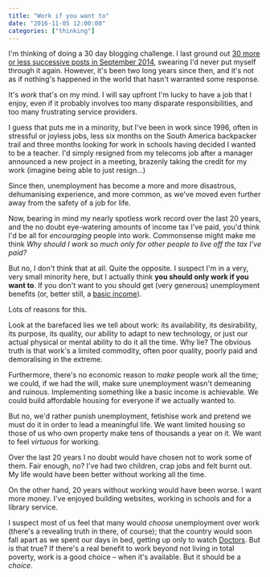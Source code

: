 ```yaml
---
title: "Work if you want to"
date: "2016-11-05 12:00:00"
categories: ["thinking"]
---
```



I'm thinking of doing a 30 day blogging challenge. I last ground out [30 more or less successive posts in September 2014](/2014/09/30-days-a-blogger/), swearing I'd never put myself through it again. However, it's been two long years since then, and it's not as if nothing's happened in the world that hasn't warranted some response.

It's _work_ that's on my mind. I will say upfront I'm lucky to have a job that I enjoy, even if it probably involves too many disparate responsibilities, and too many frustrating service providers.

I guess that puts me in a minority, but I've been in work since 1996, often in stressful or joyless jobs, less six months on the South America backpacker trail and three months looking for work in schools having decided I wanted to be a teacher. I'd simply resigned from my telecoms job after a manager announced a new project in a meeting, brazenly taking the credit for my work (imagine being able to just resign&hellip;)

Since then, unemployment has become a more and more disastrous, dehumanising experience, and more common, as we've moved even further away from the safety of a job for life.

Now, bearing in mind my nearly spotless work record over the last 20 years, and the no doubt eye-watering amounts of income tax I've paid, you'd think I'd be all for _encouraging_ people into work. Commonsense might make me think <i>Why should I work so much only for other people to live off the tax I've paid?</i>

But no, I don't think that at all. Quite the opposite. I suspect I'm in a very, very small minority here, but I actually think **you should only work if you want to**. If you don't want to you should get (very generous) unemployment benefits (or, better still, a [basic income](/2013/09/basic-income-examples/)).

Lots of reasons for this.

Look at the barefaced lies we tell about work: its availability, its desirability, its purpose, its quality, our ability to adapt to new technology, or just our actual physical or mental ability to do it all the time. Why lie? The obvious truth is that work's a limited commodity, often poor quality, poorly paid and demoralising in the extreme.

Furthermore, there's no economic reason to _make_ people work all the time; we could, if we had the will, make sure unemployment wasn't demeaning and ruinous. Implementing something like a basic income is achievable. We could build affordable housing for everyone if we actually wanted to.

But no, we'd rather punish unemployment, fetishise work and pretend we must do it in order to lead a meaningful life. We want limited housing so those of us who own property make tens of thousands a year on it. We want to feel _virtuous_ for working.

Over the last 20 years I no doubt would have chosen not to work some of them. Fair enough, no? I've had two children, crap jobs and felt burnt out. My life would have been better without working all the time.

On the other hand, 20 years without working would have been worse. I want more money. I've enjoyed building websites, working in schools and for a library service.

I suspect most of us feel that many would _choose_ unemployment over work (there's a revealing truth in there, of course); that the country would soon fall apart as we spent our days in bed, getting up only to watch [Doctors](https://www.bbc.co.uk/programmes/b006mh9v). But is that true? If there's a real benefit to work beyond not living in total poverty, work is a good choice &#8211; when it's available. But it should be a _choice_.
